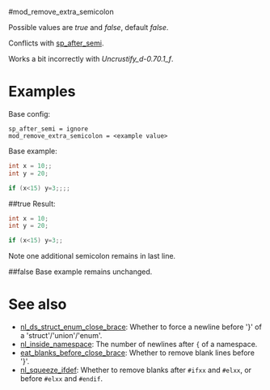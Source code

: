 #mod_remove_extra_semicolon



Possible values are _true_ and _false_, default _false_.

Conflicts with [sp_after_semi](../spacing_options/sp_after_semi.md).

Works a bit incorrectly with _Uncrustify_d-0.70.1_f_.


# Examples
Base config:
```
sp_after_semi = ignore
mod_remove_extra_semicolon = <example value>
```

Base example:
```cpp
int x = 10;;
int y = 20;

if (x<15) y=3;;;;
```

##true
Result:
```cpp
int x = 10;
int y = 20;

if (x<15) y=3;;
```
Note one additional semicolon remains in last line.

##false
Base example remains unchanged.

# See also
* [nl_ds_struct_enum_close_brace](../newline_options/nl_ds_struct_enum_close_brace.md): Whether to force a newline before '}' of a 'struct'/'union'/'enum'.
* [nl_inside_namespace](../newline_options/nl_inside_namespace.md):  The number of newlines after `{` of a namespace.
* [eat_blanks_before_close_brace](eat_blanks_before_close_brace.md): Whether to remove blank lines before '}'.
* [nl_squeeze_ifdef](../newline_options/nl_squeeze_ifdef.md): Whether to remove blanks after `#ifxx` and `#elxx`, or before `#elxx` and `#endif`.
